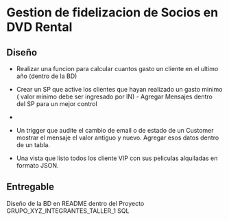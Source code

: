# Gestion de fidelizacion de Socios en DVD Rental

## Diseño 
- Realizar una funcion para calcular cuantos gasto un cliente en el ultimo año (dentro de la BD)


- Crear un SP que active los clientes que hayan realizado un gasto minimo ( valor minimo debe ser ingresado por IN) - Agregar Mensajes dentro del SP para un mejor control
- 
-  Un trigger que audite el cambio de email o de estado de un Customer mostrar el mensaje el valor antiguo y nuevo. Agregar esos datos dentro de un tabla. 
-  Una vista que listo todos los cliente VIP con sus peliculas alquiladas en formato JSON. 


## Entregable 
Diseño de la BD en README dentro del Proyecto 
GRUPO_XYZ_INTEGRANTES_TALLER_1 
SQL 



